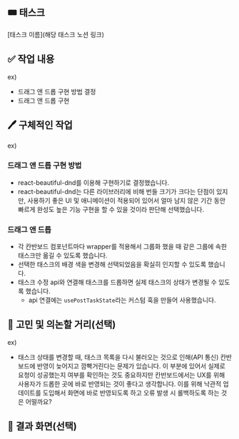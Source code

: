 ## 🎟️ 태스크

[태스크 이름](해당 태스크 노션 링크)

## ✅ 작업 내용

ex)

- 드래그 앤 드롭 구현 방법 결정
- 드래그 앤 드롭 구현

## 🖊️ 구체적인 작업

ex)

### 드래그 앤 드롭 구현 방법

- react-beautiful-dnd를 이용해 구현하기로 결정했습니다.
- react-beautiful-dnd는 다른 라이브러리에 비해 번들 크기가 크다는 단점이 있지만, 사용하기 좋은 UI 및 애니메이션이 적용되어 있어서 얼마 남지 않은 기간 동안 빠르게 완성도 높은 기능 구현을 할 수 있을 것이라 판단해 선택했습니다.

### 드래그 앤 드롭

- 각 칸반보드 컴포넌트마다 wrapper를 적용해서 그룹화 했을 때 같은 그룹에 속한 태스크만 옮길 수 있도록 했습니다.
- 선택한 태스크의 배경 색을 변경해 선택되었음을 확실히 인지할 수 있도록 했습니다.
- 태스크 수정 api와 연결해 태스크를 드롭하면 실제 태스크의 상태가 변경될 수 있도록 했습니다.
    - api 연결에는 `usePostTaskState`라는 커스텀 훅을 만들어 사용했습니다.

## 🤔 고민 및 의논할 거리(선택)

ex)

- 태스크 상태를 변경할 때, 태스크 목록을 다시 불러오는 것으로 인해(API 통신) 칸반보드에 반영이 늦어지고 깜빡거린다는 문제가 있습니다. 이 부분에 있어서 실제로 요청이 성공했는지 여부를 확인하는 것도 중요하지만 칸반보드에서는 UX를 위해 사용자가 드롭한 곳에 바로 반영되는 것이 좋다고 생각합니다. 이를 위해 낙관적 업데이트를 도입해서 화면에 바로 반영되도록 하고 오류 발생 시 롤백하도록 하는 것은 어떨까요?

## 📸 결과 화면(선택)
